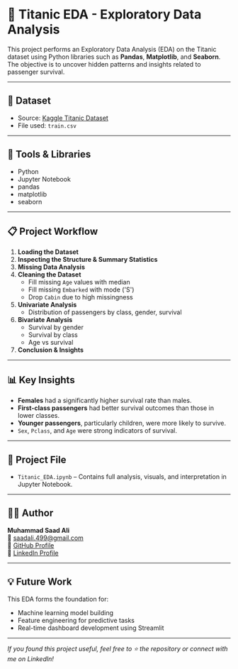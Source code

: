 # 🚢 Titanic EDA - Exploratory Data Analysis

This project performs an Exploratory Data Analysis (EDA) on the Titanic dataset using Python libraries such as **Pandas**, **Matplotlib**, and **Seaborn**. The objective is to uncover hidden patterns and insights related to passenger survival.

---

## 📁 Dataset

- Source: [Kaggle Titanic Dataset](https://www.kaggle.com/competitions/titanic/data)
- File used: `train.csv`

---

## 🧰 Tools & Libraries

- Python
- Jupyter Notebook
- pandas
- matplotlib
- seaborn

---

## 📋 Project Workflow

1. **Loading the Dataset**
2. **Inspecting the Structure & Summary Statistics**
3. **Missing Data Analysis**
4. **Cleaning the Dataset**
   - Fill missing `Age` values with median
   - Fill missing `Embarked` with mode ('S')
   - Drop `Cabin` due to high missingness
5. **Univariate Analysis**
   - Distribution of passengers by class, gender, survival
6. **Bivariate Analysis**
   - Survival by gender
   - Survival by class
   - Age vs survival
7. **Conclusion & Insights**

---

## 📊 Key Insights

- **Females** had a significantly higher survival rate than males.
- **First-class passengers** had better survival outcomes than those in lower classes.
- **Younger passengers**, particularly children, were more likely to survive.
- `Sex`, `Pclass`, and `Age` were strong indicators of survival.

---

## 📂 Project File

- `Titanic_EDA.ipynb` – Contains full analysis, visuals, and interpretation in Jupyter Notebook.

---

## 🙋‍♂️ Author

**Muhammad Saad Ali**  
📧 saadali.499@gmail.com  
🔗 [GitHub Profile](https://github.com/saadali499)  
🔗 [LinkedIn Profile](https://www.linkedin.com/in/muhammad-saad-ali-a78188337/)

---

## 💡 Future Work

This EDA forms the foundation for:
- Machine learning model building
- Feature engineering for predictive tasks
- Real-time dashboard development using Streamlit

---

*If you found this project useful, feel free to ⭐ the repository or connect with me on LinkedIn!*
